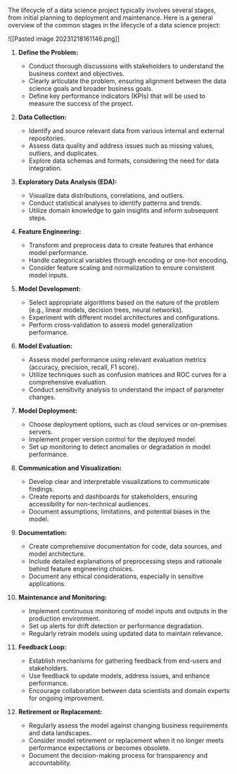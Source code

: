 The lifecycle of a data science project typically involves several stages, from initial planning to deployment and maintenance. Here is a general overview of the common stages in the lifecycle of a data science project:

![[Pasted image 20231218161146.png]]


1. **Define the Problem:**
   - Conduct thorough discussions with stakeholders to understand the business context and objectives.
   - Clearly articulate the problem, ensuring alignment between the data science goals and broader business goals.
   - Define key performance indicators (KPIs) that will be used to measure the success of the project.

2. **Data Collection:**
   - Identify and source relevant data from various internal and external repositories.
   - Assess data quality and address issues such as missing values, outliers, and duplicates.
   - Explore data schemas and formats, considering the need for data integration.

3. **Exploratory Data Analysis (EDA):**
   - Visualize data distributions, correlations, and outliers.
   - Conduct statistical analyses to identify patterns and trends.
   - Utilize domain knowledge to gain insights and inform subsequent steps.

4. **Feature Engineering:**
   - Transform and preprocess data to create features that enhance model performance.
   - Handle categorical variables through encoding or one-hot encoding.
   - Consider feature scaling and normalization to ensure consistent model inputs.

5. **Model Development:**
   - Select appropriate algorithms based on the nature of the problem (e.g., linear models, decision trees, neural networks).
   - Experiment with different model architectures and configurations.
   - Perform cross-validation to assess model generalization performance.

6. **Model Evaluation:**
   - Assess model performance using relevant evaluation metrics (accuracy, precision, recall, F1 score).
   - Utilize techniques such as confusion matrices and ROC curves for a comprehensive evaluation.
   - Conduct sensitivity analysis to understand the impact of parameter changes.

7. **Model Deployment:**
   - Choose deployment options, such as cloud services or on-premises servers.
   - Implement proper version control for the deployed model.
   - Set up monitoring to detect anomalies or degradation in model performance.

8. **Communication and Visualization:**
   - Develop clear and interpretable visualizations to communicate findings.
   - Create reports and dashboards for stakeholders, ensuring accessibility for non-technical audiences.
   - Document assumptions, limitations, and potential biases in the model.

9. **Documentation:**
   - Create comprehensive documentation for code, data sources, and model architecture.
   - Include detailed explanations of preprocessing steps and rationale behind feature engineering choices.
   - Document any ethical considerations, especially in sensitive applications.

10. **Maintenance and Monitoring:**
	- Implement continuous monitoring of model inputs and outputs in the production environment.
    - Set up alerts for drift detection or performance degradation.
    - Regularly retrain models using updated data to maintain relevance.

11. **Feedback Loop:**
    - Establish mechanisms for gathering feedback from end-users and stakeholders.
    - Use feedback to update models, address issues, and enhance performance.
    - Encourage collaboration between data scientists and domain experts for ongoing improvement.

12. **Retirement or Replacement:**
    - Regularly assess the model against changing business requirements and data landscapes.
    - Consider model retirement or replacement when it no longer meets performance expectations or becomes obsolete.
    - Document the decision-making process for transparency and accountability.
